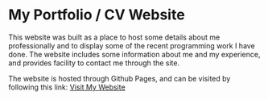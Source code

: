# My Portfolio / CV Website

This website was built as a place to host some details about me professionally and to display some of the recent programming work I have done. The website includes some information about me and my experience, and provides facility to contact me through the site.

The website is hosted through Github Pages, and can be visited by following this link:
[Visit My Website](https://willkewell.github.io)